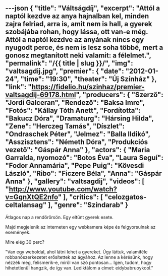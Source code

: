 ---json
{
    "title": "Váltságdíj",
    "excerpt": "Attól a naptól kezdve az anya hajnalban kel, minden zajra felriad, arra is, amit nem is hall, a gyerek szobájába rohan, hogy lássa, ott van-e még. Attól a naptól kezdve az anyának nincs egy nyugodt perce, és nem is lesz soha többé, mert a gonosz megtanított neki valamit: a félelmet.",
    "permalink": "/{{ title | slug }}/",
    "img": "valtsagdij.jpg",
    "premier": {
        "date": "2012-01-24",
        "time": "19:30",
        "theater": "Új Színház"
    },
    "link": "https://fidelio.hu/szinhaz/premier-valtsagdij-69178.html",
    "producers": {
        "Szerző": "Jordi Galceran",
        "Rendező": "Baksa Imre",
        "Fotós": "Kállay Tóth Anett",
        "Fordította": "Bakucz Dóra",
        "Dramaturg": "Hársing Hilda",
        "Zene": "Herczeg Tamás",
        "Díszlet": "Ondraschek Péter",
        "Jelmez": "Balla Ildikó",
        "Asszisztens": "Németh Dóra",
        "Produkciós vezető": "Gáspár Anna"
    },
    "actors": {
        "Maria Garralda, nyomozó": "Botos Éva",
        "Laura Seguí": "Fodor Annamária",
        "Pepe Puig": "Kövesdi László",
        "Ribo": "Ficzere Béla",
        "Anna": "Gáspár Anna"
    },
    "gallery": "valtsagdij",
    "videos": [
        "http://www.youtube.com/watch?v=GqnXtQE2nfo"
    ],
    "critics": [
        "celozgatos-celtalansag"
    ],
    "genre": "Színdarab"
}
---

Átlagos nap a rendőrőrsön. Egy eltűnt gyerek esete.

Majd megjelenik az interneten egy webkamera képe és felgyorsulnak az események.

Mire elég 30 perc?

"Van egy weboldal, ahol látni lehet a gyereket. Úgy láttuk, valamiféle robbanószerkezetet erősítettek az ágyához. Az lenne a kérésünk, hogy nézzék meg, felismerik-e, miről van szó pontosan... Igen, tudom, hogy hihetetlenül hangzik, de így van. Lediktálom a címet: eidybabruoykool."